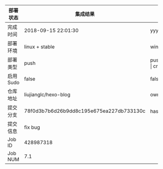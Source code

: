 部署状态 | 集成结果 | 参考值
---|---|---
完成时间 | 2018-09-15 22:01:30 | yyyy-mm-dd hh:mm:ss
部署环境 | linux + stable | window \| linux + stable
部署类型 | push | push \| pull_request \| api \| cron
启用Sudo | false | false \| true
仓库地址 | liujianglc/hexo-blog | owner_name/repo_name
提交分支 | 78f0d3b7b6d26b9dd8c195e675ea227db733130c | hash 16位
提交信息 | fix bug |
Job ID   | 428987318 |
Job NUM  | 7.1 |
